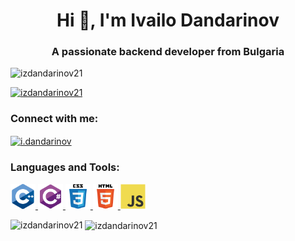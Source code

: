 <h1 align="center">Hi 👋, I'm Ivailo Dandarinov</h1>
<h3 align="center">A passionate backend developer from Bulgaria</h3>

<p align="left"> <img src="https://komarev.com/ghpvc/?username=izdandarinov21&label=Profile%20views&color=0e75b6&style=flat" alt="izdandarinov21" /> </p>

<p align="left"> <a href="https://github.com/ryo-ma/github-profile-trophy"><img src="https://github-profile-trophy.vercel.app/?username=izdandarinov21" alt="izdandarinov21" /></a> </p>

<h3 align="left">Connect with me:</h3>
<p align="left">
<a href="https://instagram.com/dandarinov_" target="blank"><img align="center" src="https://raw.githubusercontent.com/rahuldkjain/github-profile-readme-generator/master/src/images/icons/Social/instagram.svg" alt="i.dandarinov" height="30" width="40" /></a>
</p>

<h3 align="left">Languages and Tools:</h3>
<p align="left"> <a href="https://www.w3schools.com/cpp/" target="_blank" rel="noreferrer"> <img src="https://raw.githubusercontent.com/devicons/devicon/master/icons/cplusplus/cplusplus-original.svg" alt="cplusplus" width="40" height="40"/> </a> <a href="https://www.w3schools.com/cs/" target="_blank" rel="noreferrer"> <img src="https://raw.githubusercontent.com/devicons/devicon/master/icons/csharp/csharp-original.svg" alt="csharp" width="40" height="40"/> </a> <a href="https://www.w3schools.com/css/" target="_blank" rel="noreferrer"> <img src="https://raw.githubusercontent.com/devicons/devicon/master/icons/css3/css3-original-wordmark.svg" alt="css3" width="40" height="40"/> </a> <a href="https://www.w3.org/html/" target="_blank" rel="noreferrer"> <img src="https://raw.githubusercontent.com/devicons/devicon/master/icons/html5/html5-original-wordmark.svg" alt="html5" width="40" height="40"/> </a> <a href="https://developer.mozilla.org/en-US/docs/Web/JavaScript" target="_blank" rel="noreferrer"> <img src="https://raw.githubusercontent.com/devicons/devicon/master/icons/javascript/javascript-original.svg" alt="javascript" width="40" height="40"/> </a> </p>

<p><img align="left" src="https://github-readme-stats.vercel.app/api/top-langs?username=izdandarinov21&show_icons=true&locale=en&layout=compact" alt="izdandarinov21" /></p>

<p>&nbsp;<img align="center" src="https://github-readme-stats.vercel.app/api?username=izdandarinov21&show_icons=true&locale=en" alt="izdandarinov21" /></p>

